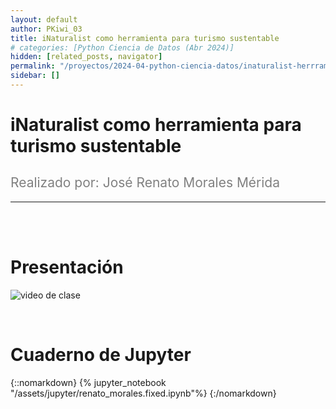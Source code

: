 ```yaml
---
layout: default
author: PKiwi_03
title: iNaturalist como herramienta para turismo sustentable
# categories: [Python Ciencia de Datos (Abr 2024)]
hidden: [related_posts, navigator]
permalink: "/proyectos/2024-04-python-ciencia-datos/inaturalist-herrramienta-turismo-sustentable.html"
sidebar: []
---
```


# iNaturalist como herramienta para turismo sustentable
<h2 style="color: gray; font-weight: normal;">
Realizado por: José Renato Morales Mérida
</h2>

---

<br><br>

# Presentación

![video de clase](https://youtu.be/7HbKR7Lg5Ls)

<br>

# Cuaderno de Jupyter

{::nomarkdown}
{% jupyter_notebook "/assets/jupyter/renato_morales.fixed.ipynb"%}
{:/nomarkdown}